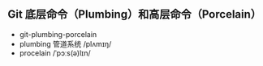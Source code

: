 <!-- 
title: Git Plumbing and Procelain
from: git
create: 2019-01-21
tags: git,term
-->

## Git 底层命令（Plumbing）和高层命令（Porcelain） 
- git-plumbing-porcelain
- plumbing 管道系统 /plʌmɪŋ/
- procelain /ˈpɔːs(ə)lɪn/


